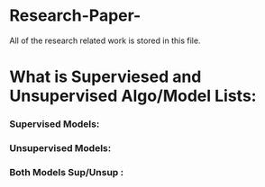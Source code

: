 # Research-Paper-
All of the research related work is stored in this file.

# What is Superviesed and Unsupervised Algo/Model Lists:

### Supervised Models:

### Unsupervised Models:

### Both Models Sup/Unsup :
